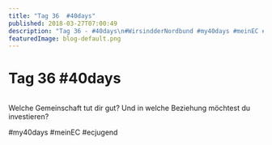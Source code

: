 ```yaml
---
title: "Tag 36  #40days"
published: 2018-03-27T07:00:49
description: "Tag 36 - #40days\n#WirsindderNordbund #my40days #meinEC #ecjugend"
featuredImage: blog-default.png
---
```


# Tag 36  #40days

<img loading="lazy" src="old/40DAYS_03-27_IN-tag-36.jpg" alt>

Welche Gemeinschaft tut dir gut? Und in welche Beziehung möchtest du investieren?

#my40days #meinEC #ecjugend